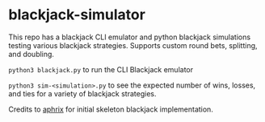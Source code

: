 # blackjack-simulator

This repo has a blackjack CLI emulator and python blackjack simulations testing various blackjack strategies. Supports custom round bets, splitting, and doubling.

`python3 blackjack.py` to run the CLI Blackjack emulator

`python3 sim-<simulation>.py` to see the expected number of wins, losses, and ties for a variety of blackjack strategies.

Credits to [aphrix](https://github.com/aphrx/py_blackjack) for initial skeleton blackjack implementation.
